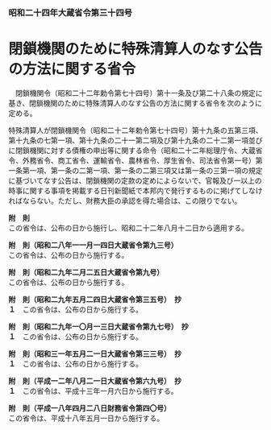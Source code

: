 ### 昭和二十四年大蔵省令第三十四号  
# 閉鎖機関のために特殊清算人のなす公告の方法に関する省令  
　閉鎖機関令（昭和二十二年勅令第七十四号）第十一条及び第二十八条の規定に基き、閉鎖機関のために特殊清算人のなす公告の方法に関する省令を次のように定める。  
  
特殊清算人が閉鎖機関令（昭和二十二年勅令第七十四号）第十九条の五第三項、第十九条の七第一項、第十九条の二十一第二項及び第十九条の二十二第一項並びに閉鎖機関に対する債権の申出等に関する命令（昭和二十二年総理庁令、大蔵省令、外務省令、商工省令、運輸省令、農林省令、厚生省令、司法省令第一号）第一条第一項、第一条の二第一項、第一条の二第三項又は第一条の三第一項の規定に基づいてなす公告は、閉鎖機関の定款の定めによらないで、官報及び一以上の時事に関する事項を掲載する日刊新聞紙で本邦内で発行するものに掲げてしなければならない。ただし、財務大臣の承認を得た場合は、この限りでない。  
  
**附　則**  
この省令は、公布の日から施行し、昭和二十二年八月十二日から適用する。  
  
**附　則（昭和二八年一一月一四日大蔵省令第九三号）**  
この省令は、公布の日から施行する。  
  
**附　則（昭和二九年二月二五日大蔵省令第九号）**  
この省令は、公布の日から施行する。  
  
**附　則（昭和二九年五月二四日大蔵省令第三五号）　抄**  
**１**　この省令は、公布の日から施行する。  
  
**附　則（昭和二九年一〇月一三日大蔵省令第九七号）　抄**  
**１**　この省令は、公布の日から施行する。  
  
**附　則（昭和三一年五月二一日大蔵省令第三三号）　抄**  
**１**　この省令は、公布の日から施行する。  
  
**附　則（平成一二年八月二一日大蔵省令第六九号）　抄**  
**１**　この省令は、平成十三年一月六日から施行する。  
  
**附　則（平成一八年四月二八日財務省令第四〇号）**  
この省令は、平成十八年五月一日から施行する。  
  
